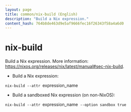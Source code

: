 ```yaml
---
layout: page
title: common/nix-build (English)
description: "Build a Nix expression."
content_hash: 764b8de463d9e5af9666fec16f26343f58a4a6d0
---
```

# nix-build

Build a Nix expression.
More information: <https://nixos.org/releases/nix/latest/manual#sec-nix-build>.

- Build a Nix expression:

`nix-build --attr `<span class="tldr-var badge badge-pill bg-dark-lm bg-white-dm text-white-lm text-dark-dm font-weight-bold">expression_name</span>

- Build a sandboxed Nix expression (on non-NixOS):

`nix-build --attr `<span class="tldr-var badge badge-pill bg-dark-lm bg-white-dm text-white-lm text-dark-dm font-weight-bold">expression_name</span>` --option sandbox true`
